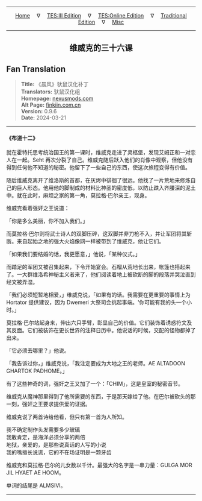 
---

<!-- Jekyll Page Links -->

<center>
<a href="../../../../../index.html">Home</a>
&emsp;&nabla;&emsp;
<a href="../../../../index-tes3.html">TES:III Edition</a>
&emsp;&nabla;&emsp;
<a href="../../../../index-teso.html">TES:Online Edition</a>
&emsp;&nabla;&emsp;
<a href="../../../../index-traditional.html">Traditional Edition</a>
&emsp;&nabla;&emsp;
<a href="../../../../index-misc.html">Misc</a>
</center>

<!-- Markdown Body Below: -->

---

<center>
<h2><span style="font-family:SimSun">维威克的三十六课</span></h2>
</center>

## Fan Translation

> __Title:__ 《晨风》驮鼠汉化补丁\
> __Translators:__ ﻿驮鼠汉化组\
> __Homepage:__ [nexusmods.com][1]\
> __Alt Page:__ [finkiin.com.cn][2]\
> __Version:__ 0.9.6\
> __Date:__ 2024-03-21

[1]: https://www.nexusmods.com/morrowind/mods/53885
[2]: https://finkiin.com.cn/d/1153

---

#### 《布道十二》

就在霍特托思考统治国王的第一课时，维威克走进了灵柩堡，发现艾姆正和一对恋人在一起。Seht 再次分裂了自己。维威克随后跃入他们的肖像中观察，但他没有得到任何他不知道的秘密。他留下了一些自己的东西，使这次旅程变得有价值。

随后维威克离开了维洛斯的首都，在灰烬中徘徊了很远。他找了一片荒地来修炼自己的巨人形态。他用他的脚制成的材料比神圣的密度低，以防止跌入齐腰深的泥土中。就在此时，麻烦之家的第一角，莫拉格·巴尔亲王，现身。

维威克看着强奸之王说道：

「你是多么美丽，你不加入我们。」

而莫拉格·巴尔则将武士诗人的双脚压碎，这双脚并非刀枪不入，并让军团将其斩断。来自起始之地的强大火焰像网一样被带到了维威克，他让它们。

「如果我们要结婚的话，我更愿意，」他说，「某种仪式。」

而踏足的军团又被召集起来，下令开始宴会。石榴从荒地长出来，帐篷也搭起来了。一大群维洛希神秘主义者来了，他们阅读着地上被砍断的脚的段落并哭泣直到经文被弄湿。

「我们必须短暂地相爱，」维威克说，「如果有的话。我需要在更重要的事情上为 Hortator 提供建议，因为 Dwemeri 大祭司会挑起事端。'你可能有我的头一个小时。」

莫拉格·巴尔站起身来，伸出六只手臂，彰显自己的价值。它们装饰着诱惑符文及其反面。它们被装饰在更长世界的注释日历中。他说话的时候，交配的怪物都掉了出来。

「它必须去哪里？」他说。

「我告诉过你，」维威克说，「我注定要成为大地之王的老师。AE ALTADOON GHARTOK PADHOME。」

有了这些神奇的词，强奸之王又加了一个：「CHIM」，这是皇室的秘密音节。

维威克从魔神那里得到了他所需要的东西，于是那天嫁给了他。在巴尔被砍头的那一刻，强奸之王要求提供爱的证据。

维威克说了两首诗给他看，但只有第一首为人所知。

我不确定制作头发需要多少玻璃\
我敢肯定，是海洋必须分享的两倍\
地狱，亲爱的，是那些说真话的人写的小说\
我的嘴擅长说谎，它的不在场证明是一颗牙齿

维威克和莫拉格·巴尔的儿女数以千计。最强大的名字是一串力量：GULGA MOR JIL HYAET AE HOOM。

单词的结尾是 ALMSIVI。

---
